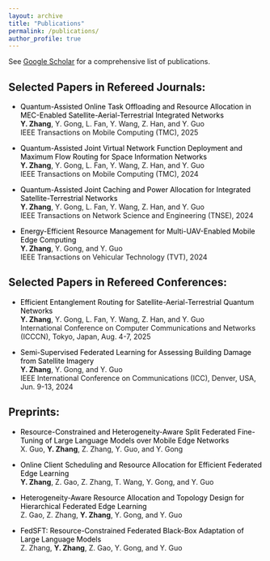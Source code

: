 ```yaml
---
layout: archive
title: "Publications"
permalink: /publications/
author_profile: true
---
```


See [Google Scholar](https://scholar.google.com/citations?hl=en&user=p6z9Id4AAAAJ) for a comprehensive list of publications.


Selected Papers in Refereed Journals:
------
- <span style="color: black;"> Quantum-Assisted Online Task Offloading and Resource Allocation in MEC-Enabled Satellite-Aerial-Terrestrial Integrated Networks </span>  
  __Y. Zhang__, Y. Gong, L. Fan, Y. Wang, Z. Han, and Y. Guo  
  IEEE Transactions on Mobile Computing (TMC), 2025
  
- <span style="color: black;"> Quantum-Assisted Joint Virtual Network Function Deployment and Maximum Flow Routing for Space Information Networks </span>  
  __Y. Zhang__, Y. Gong, L. Fan, Y. Wang, Z. Han, and Y. Guo  
  IEEE Transactions on Mobile Computing (TMC), 2024

- <span style="color: black;"> Quantum-Assisted Joint Caching and Power Allocation for Integrated Satellite-Terrestrial Networks </span>  
  __Y. Zhang__, Y. Gong, L. Fan, Y. Wang, Z. Han, and Y. Guo  
  IEEE Transactions on Network Science and Engineering (TNSE), 2024

- <span style="color: black;"> Energy-Efficient Resource Management for Multi-UAV-Enabled Mobile Edge Computing </span>  
  __Y. Zhang__, Y. Gong, and Y. Guo  
  IEEE Transactions on Vehicular Technology (TVT), 2024



Selected Papers in Refereed Conferences:
------
- <span style="color: black;"> Efficient Entanglement Routing for Satellite-Aerial-Terrestrial Quantum Networks </span>  
  __Y. Zhang__, Y. Gong, L. Fan, Y. Wang, Z. Han, and Y. Guo  
International Conference on Computer Communications and Networks (ICCCN), Tokyo, Japan, Aug. 4-7, 2025 

- <span style="color: black;"> Semi-Supervised Federated Learning for Assessing Building Damage from Satellite Imagery </span>  
  __Y. Zhang__, Y. Gong, and Y. Guo   
IEEE International Conference on Communications (ICC), Denver, USA, Jun. 9-13, 2024



Preprints:
------
- <span style="color: black;"> Resource-Constrained and Heterogeneity-Aware Split Federated Fine-Tuning of Large Language Models over Mobile Edge Networks </span>  
  X. Guo, __Y. Zhang__, Z. Zhang, Y. Guo, and Y. Gong
  
- <span style="color: black;"> Online Client Scheduling and Resource Allocation for Efficient Federated Edge Learning </span>  
  __Y. Zhang__, Z. Gao, Z. Zhang, T. Wang, Y. Gong, and Y. Guo

- <span style="color: black;"> Heterogeneity-Aware Resource Allocation and Topology Design for Hierarchical Federated Edge Learning </span>  
  Z. Gao, Z. Zhang, __Y. Zhang__, Y. Gong, and Y. Guo  

- <span style="color: black;"> FedSFT: Resource-Constrained Federated Black-Box Adaptation of Large Language Models </span>  
  Z. Zhang, __Y. Zhang__, Z. Gao, Y. Gong, and Y. Guo  
